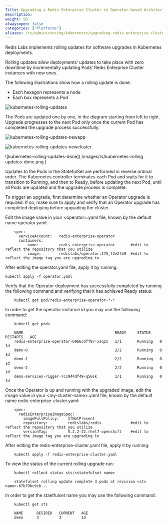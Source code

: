 ```yaml
---
Title: Upgrading a Redis Enterprise Cluster in Operator-based Architecture
description: 
weight: 50
alwaysopen: false
categories: ["Platforms"]
aliases: /rs/administering/kubernetes/upgrading-redis-enterprise-cluster-kubernetes-deployment-operator/
---
```

Redis Labs implements rolling updates for software upgrades in Kubernetes deployments.

Rolling updates allow deployments’ updates to take place with zero downtime
by incrementally updating Pods’ Redis Enterprise Cluster instances with new ones.

The following illustrations show how a rolling update is done:

- Each hexagon represents a node
- Each box represents a Pod

![kubernetes-rolling-updates]( /images/rs/kubernetes-rolling-updates.png )

The Pods are updated one by one, in the diagram starting from left to right.
Upgrade progresses to the next Pod only once the current Pod has completed
the upgrade process successfully.

![kubernetes-rolling-updates-newapp]( /images/rs/kubernetes-rolling-updates-newapp.png )

![kubernetes-rolling-updates-newcluster]( /images/rs/kubernetes-rolling-updates-newcluster.png )

![kubernetes-rolling-updates-done]( /images/rs/kubernetes-rolling updates-done.png )

Updates to the Pods in the StatefulSet are performed in reverse ordinal order.
The Kubernetes controller terminates each Pod and waits for it to transition to Running,
and then to Ready, before updating the next Pod, until all Pods are updated
and the upgrade process is complete.

To trigger an upgrade, first determine whether an Operator upgrade is required.
If so, make sure to apply and verify that an Operator upgrade has completed deploying before upgrading the cluster.

Edit the image value in your \<operator>.yaml file,
known by the default name operator.yaml:

```src
    spec:
      serviceAccount:   redis-enterprise-operator
      containers:
        - name:         redis-enterprise-operator       #edit to reflect the repository that you utilize
          image:        redislabs/operator:175_f2e2fb9  #edit to reflect the image tag you are upgrading to
```

After editing the operator.yaml file, apply it by running:

```src
kubectl apply -f operator.yaml
```

Verify that the Operator deployment has successfully completed by running the following command and verifying that it has achieved Ready status:

```src
    kubectl get pod/redis-enterprise-operator-*-*
```
In order to get the operator instance id you may use the following command:

```src
    kubectl get pods
    
    NAME                                         READY     STATUS    RESTARTS   AGE
    redis-enterprise-operator-6966cdff87-xsqzn   1/1       Running   0          1d
    demo-0                                       2/2       Running   0          1d
    demo-1                                       2/2       Running   0          1d
    demo-2                                       2/2       Running   0          1d
    demo-services-rigger-7cc944df49-q56sk        1/1       Running   0          1d
```

Once the Operator is up and running with the upgraded image, edit the image value in your \<my-cluster-name>.yaml file,
known by the default name redis-enterprise-cluster.yaml:

```src
    spec:
      redisEnterpriseImageSpec:
        imagePullPolicy:    IfNotPresent
        repository:         redislabs/redis             #edit to reflect the repository that you utilize
        versionTag:         5.2.2-22.rhel7-openshift    #edit to reflect the image tag you are upgrading to
```

After editing the redis-enterprise-cluster.yaml file, apply it by running:

```src
    kubectl apply -f redis-enterprise-cluster.yaml
```

To view the status of the current rolling upgrade run:

```src
    kubectl rollout status sts/<statefulset name>
    
    statefulset rolling update complete 3 pods at revision <sts name>-67b79bc9cb...
```

In order to get the staetfulset name you may use the following command:

```src
    kubectl get sts
    
    NAME      DESIRED   CURRENT   AGE
    demo      3         3         1d
```
